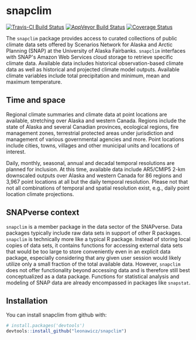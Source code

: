 
<!-- README.md is generated from README.Rmd. Please edit that file -->
snapclim
========

[![Travis-CI Build Status](https://travis-ci.org/leonawicz/snapclim.svg?branch=master)](https://travis-ci.org/leonawicz/snapclim) [![AppVeyor Build Status](https://ci.appveyor.com/api/projects/status/github/leonawicz/snapclim?branch=master&svg=true)](https://ci.appveyor.com/project/leonawicz/snapclim) [![Coverage Status](https://img.shields.io/codecov/c/github/leonawicz/snapclim/master.svg)](https://codecov.io/github/leonawicz/snapclim?branch=master)

The `snapclim` package provides access to curated collections of public climate data sets offered by Scenarios Network for Alaska and Arctic Planning (SNAP) at the University of Alaska Fairbanks. `snapclim` interfaces with SNAP's Amazon Web Services cloud storage to retrieve specific climate data. Available data includes historical observation-based climate data as well as historical and projected climate model outputs. Available climate variables include total precipitation and minimum, mean and maximum temperature.

Time and space
--------------

Regional climate summaries and climate data at point locations are available, stretching over Alaska and western Canada. Regions include the state of Alaska and several Canadian provinces, ecological regions, fire management zones, terrestrial protected areas under jurisdiction and management of various governmental agencies and more. Point locations include cities, towns, villages and other municipal units and locations of interest.

Daily, monthly, seasonal, annual and decadal temporal resolutions are planned for inclusion. At this time, available data include AR5/CMIP5 2-km downscaled outputs over Alaska and western Canada for 86 regions and 3,967 point locations at all but the daily temporal resolution. Please not that not all combinations of temporal and spatial resolution exist, e.g., daily point location climate projections.

SNAPverse context
-----------------

`snapclim` is a member package in the data sector of the SNAPverse. Data packages typically include raw data sets in support of other R packages. `snapclim` is technically more like a typical R package. Instead of storing local copies of data sets, it contains functions for accessing external data sets that would be too large to store conveniently even in an explicit data package, especially considering that any given user session would likely utilize only a small fraction of the total available data. However, `snapclim` does not offer functionality beyond accessing data and is therefore still best conceptualized as a data package. Functions for statistical analysis and modeling of SNAP data are already encompassed in packages like `snapstat`.

Installation
------------

You can install snapclim from github with:

``` r
# install.packages('devtools')
devtools::install_github("leonawicz/snapclim")
```
